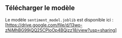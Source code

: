 ## Télécharger le modèle
Le modèle `sentiment_model.joblib` est disponible ici : [https://drive.google.com/file/d/13wo-zNjMhBG99jQQ25CPloOp4BQjzz18/view?usp=sharing]
